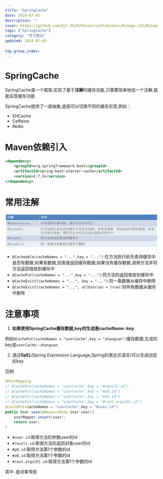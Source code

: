 ```yaml
---
title: "SpringCache"
date: 2024-07-02
description: ""
cover: https://github.com/Gjt-9520/Resource/blob/main/Bimage-135/Bimage57.jpg?raw=true
tags: ["SpringCache"]
category: "学习笔记"
updated: 2024-07-03
  
top_group_index: 
---
```


# SpringCache

SpringCache是一个框架,实现了基于**注解**的缓存功能,只需要简单地加一个注解,就能实现缓存功能

SpringCache提供了一层抽象,底层可以切换不同的缓存实现,例如：
- EHCache
- Caffeine
- Redis

# Maven依赖引入

```xml
<dependency>
    <groupId>org.springframework.boot</groupId>
    <artifactId>spring-boot-starter-cache</artifactId>
    <version>2.7.3</version>
</dependency>
```

# 常用注解

![SpringCache常用注解](../images/SpringCache常用注解.png)

- `@Cacheable(cacheNames = "...",key = "...")`:在方法执行前先查询缓存中是否有数据,如果有数据,则直接返回缓存数据;如果没有缓存数据,调用方法并将方法返回值放到缓存中
- `@CachePut(cacheNames = "...",key = "...")`:将方法的返回值放到缓存中
- `@CacheEvict(cacheNames = "...", key = "...")`:将一条数据从缓存中删除
- `@CacheEvict(cacheNames = "...", allEntries = true)`:将所有数据从缓存中删除

# 注意事项

1. **如果使用SpringCache缓存数据,key的生成是cacheName::key**                 

例如`@CachePut(cacheNames = "userCache",key = "zhangsan")`缓存数据,生成的key是`userCache::zhangsan`

2. 通过**SpEL**(Spring Expression Language,Spring的表达式语言)可以生成动态的key

范例:

```java
@PostMapping
// @CachePut(cacheNames = "userCache",key = "#reuslt.id")
// @CachePut(cacheNames = "userCache",key = "#p0.id")
// @CachePut(cacheNames = "userCache",key = "#a0.id")
// @CachePut(cacheNames = "userCache",key = "#root.args[0].id")
@CachePut(cacheNames = "userCache",key = "#user.id")
public User save(@RequestBody User user){
    userMapper.insert(user);
    return user;
}
```

- `#user.id`:取得方法的参数user的id
- `#reuslt.id`:取得方法的返回对象user的id
- `#p0.id`:取得方法第1个参数的id
- `#a0.id`:取得方法第1个参数的id
- `#root.args[0].id`:取得方法第1个参数的id

其中`.`是对象导航